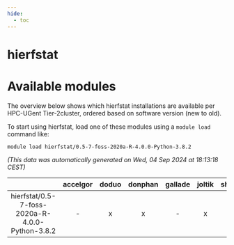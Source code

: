 ```yaml
---
hide:
  - toc
---
```


hierfstat
=========

# Available modules


The overview below shows which hierfstat installations are available per HPC-UGent Tier-2cluster, ordered based on software version (new to old).

To start using hierfstat, load one of these modules using a `module load` command like:

```shell
module load hierfstat/0.5-7-foss-2020a-R-4.0.0-Python-3.8.2
```

*(This data was automatically generated on Wed, 04 Sep 2024 at 18:13:18 CEST)*  

| |accelgor|doduo|donphan|gallade|joltik|shinx|skitty|
| :---: | :---: | :---: | :---: | :---: | :---: | :---: | :---: |
|hierfstat/0.5-7-foss-2020a-R-4.0.0-Python-3.8.2|-|x|x|-|x|-|x|
